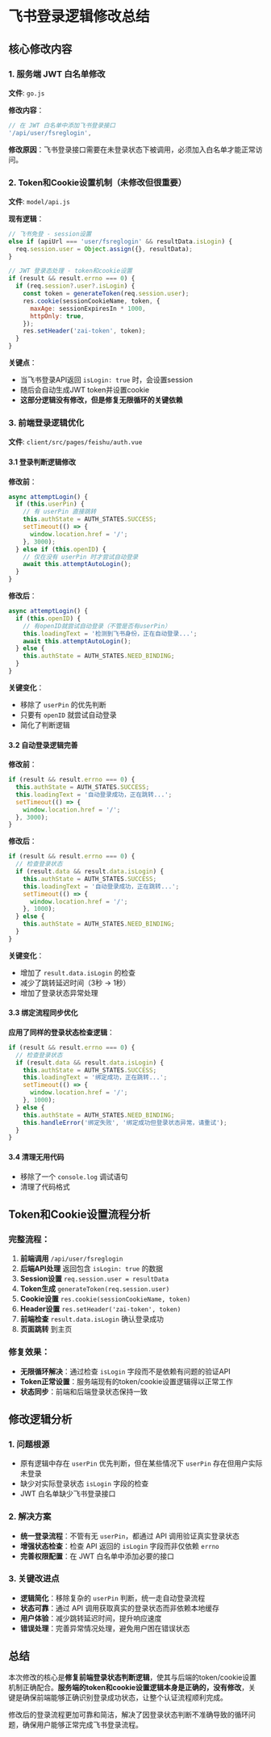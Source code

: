 # 飞书登录逻辑修改总结

## 核心修改内容

### 1. 服务端 JWT 白名单修改
**文件**: `go.js`

**修改内容**：
```javascript
// 在 JWT 白名单中添加飞书登录接口
'/api/user/fsreglogin',
```

**修改原因**：飞书登录接口需要在未登录状态下被调用，必须加入白名单才能正常访问。

### 2. Token和Cookie设置机制（未修改但很重要）
**文件**: `model/api.js`

**现有逻辑**：
```javascript
// 飞书免登 - session设置
else if (apiUrl === 'user/fsreglogin' && resultData.isLogin) {
  req.session.user = Object.assign({}, resultData);
}

// JWT 登录态处理 - token和cookie设置
if (result && result.errno === 0) {
  if (req.session?.user?.isLogin) {
    const token = generateToken(req.session.user);
    res.cookie(sessionCookieName, token, {
      maxAge: sessionExpiresIn * 1000,
      httpOnly: true,
    });
    res.setHeader('zai-token', token);
  }
}
```

**关键点**：
- 当飞书登录API返回 `isLogin: true` 时，会设置session
- 随后会自动生成JWT token并设置cookie
- **这部分逻辑没有修改，但是修复无限循环的关键依赖**

### 3. 前端登录逻辑优化
**文件**: `client/src/pages/feishu/auth.vue`

#### 3.1 登录判断逻辑修改
**修改前**：
```javascript
async attemptLogin() {
  if (this.userPin) {
    // 有 userPin 直接跳转
    this.authState = AUTH_STATES.SUCCESS;
    setTimeout(() => {
      window.location.href = '/';
    }, 3000);
  } else if (this.openID) {
    // 仅在没有 userPin 时才尝试自动登录
    await this.attemptAutoLogin();
  }
}
```

**修改后**：
```javascript
async attemptLogin() {      
  if (this.openID) {
    // 有openID就尝试自动登录（不管是否有userPin）
    this.loadingText = '检测到飞书身份，正在自动登录...';
    await this.attemptAutoLogin();
  } else {
    this.authState = AUTH_STATES.NEED_BINDING;
  }
}
```

**关键变化**：
- 移除了 `userPin` 的优先判断
- 只要有 `openID` 就尝试自动登录
- 简化了判断逻辑

#### 3.2 自动登录逻辑完善
**修改前**：
```javascript
if (result && result.errno === 0) {
  this.authState = AUTH_STATES.SUCCESS;
  this.loadingText = '自动登录成功，正在跳转...';
  setTimeout(() => {
    window.location.href = '/';
  }, 3000);
}
```

**修改后**：
```javascript
if (result && result.errno === 0) {
  // 检查登录状态
  if (result.data && result.data.isLogin) {
    this.authState = AUTH_STATES.SUCCESS;
    this.loadingText = '自动登录成功，正在跳转...';
    setTimeout(() => {
      window.location.href = '/';
    }, 1000);
  } else {
    this.authState = AUTH_STATES.NEED_BINDING;
  }
}
```

**关键变化**：
- 增加了 `result.data.isLogin` 的检查
- 减少了跳转延迟时间（3秒 → 1秒）
- 增加了登录状态异常处理

#### 3.3 绑定流程同步优化
**应用了同样的登录状态检查逻辑**：
```javascript
if (result && result.errno === 0) {
  // 检查登录状态
  if (result.data && result.data.isLogin) {
    this.authState = AUTH_STATES.SUCCESS;
    this.loadingText = '绑定成功，正在跳转...';
    setTimeout(() => {
      window.location.href = '/';
    }, 1000);
  } else {
    this.authState = AUTH_STATES.NEED_BINDING;
    this.handleError('绑定失败', '绑定成功但登录状态异常，请重试');
  }
}
```

#### 3.4 清理无用代码
- 移除了一个 `console.log` 调试语句
- 清理了代码格式

## Token和Cookie设置流程分析

### 完整流程：
1. **前端调用** `/api/user/fsreglogin`
2. **后端API处理** 返回包含 `isLogin: true` 的数据
3. **Session设置** `req.session.user = resultData`
4. **Token生成** `generateToken(req.session.user)`  
5. **Cookie设置** `res.cookie(sessionCookieName, token)`
6. **Header设置** `res.setHeader('zai-token', token)`
7. **前端检查** `result.data.isLogin` 确认登录成功
8. **页面跳转** 到主页

### 修复效果：
- **无限循环解决**：通过检查 `isLogin` 字段而不是依赖有问题的验证API
- **Token正常设置**：服务端现有的token/cookie设置逻辑得以正常工作
- **状态同步**：前端和后端登录状态保持一致

## 修改逻辑分析

### 1. 问题根源
- 原有逻辑中存在 `userPin` 优先判断，但在某些情况下 `userPin` 存在但用户实际未登录
- 缺少对实际登录状态 `isLogin` 字段的检查
- JWT 白名单缺少飞书登录接口

### 2. 解决方案
- **统一登录流程**：不管有无 `userPin`，都通过 API 调用验证真实登录状态
- **增强状态检查**：检查 API 返回的 `isLogin` 字段而非仅依赖 `errno`
- **完善权限配置**：在 JWT 白名单中添加必要的接口

### 3. 关键改进点
- **逻辑简化**：移除复杂的 `userPin` 判断，统一走自动登录流程
- **状态可靠**：通过 API 调用获取真实的登录状态而非依赖本地缓存
- **用户体验**：减少跳转延迟时间，提升响应速度
- **错误处理**：完善异常情况处理，避免用户困在错误状态

## 总结
本次修改的核心是**修复前端登录状态判断逻辑**，使其与后端的token/cookie设置机制正确配合。**服务端的token和cookie设置逻辑本身是正确的，没有修改**，关键是确保前端能够正确识别登录成功状态，让整个认证流程顺利完成。

修改后的登录流程更加可靠和简洁，解决了因登录状态判断不准确导致的循环问题，确保用户能够正常完成飞书登录流程。